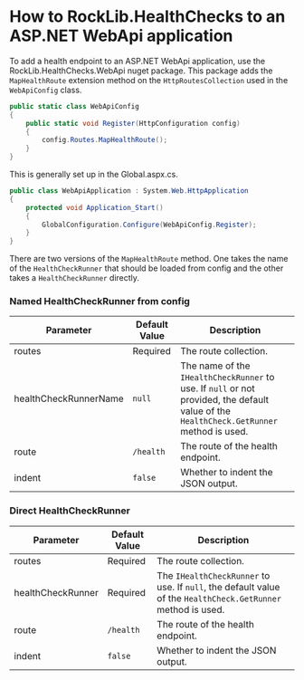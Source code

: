 # How to RockLib.HealthChecks to an ASP.NET WebApi application

To add a health endpoint to an ASP.NET WebApi application, use the RockLib.HealthChecks.WebApi nuget package. This package adds the `MapHealthRoute` extension method on the `HttpRoutesCollection` used in the `WebApiConfig` class.

```c#
public static class WebApiConfig
{
    public static void Register(HttpConfiguration config)
    {
        config.Routes.MapHealthRoute();
    }
}
```

This is generally set up in the Global.aspx.cs.

```c#
public class WebApiApplication : System.Web.HttpApplication
{
    protected void Application_Start()
    {
        GlobalConfiguration.Configure(WebApiConfig.Register);
    }
}
```

There are two versions of the `MapHealthRoute` method. One takes the name of the `HealthCheckRunner` that should be loaded from config and the other takes a `HealthCheckRunner` directly.

### Named HealthCheckRunner from config

Parameter              | Default Value      | Description
---------------------- | ------------------ | -----------
routes                 | Required           | The route collection.
healthCheckRunnerName  | `null`             | The name of the `IHealthCheckRunner` to use. If `null` or not provided, the default value of the `HealthCheck.GetRunner` method is used.
route                  | `/health`          | The route of the health endpoint.
indent                 | `false`            | Whether to indent the JSON output.


### Direct HealthCheckRunner

Parameter              | Default Value      | Description
---------------------- | ------------------ | -----------
routes                 | Required           | The route collection.
healthCheckRunner      | Required           | The `IHealthCheckRunner` to use. If `null`, the default value of the `HealthCheck.GetRunner` method is used.
route                  | `/health`          | The route of the health endpoint.
indent                 | `false`            | Whether to indent the JSON output.